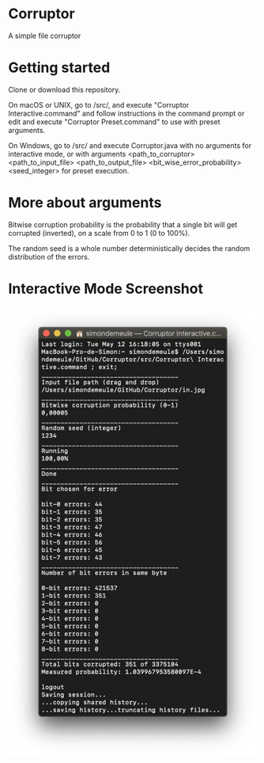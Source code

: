 # Corruptor
A simple file corruptor

# Getting started
Clone or download this repository. 

On macOS or UNIX, go to /src/, and execute "Corruptor Interactive.command" and follow instructions in the command prompt or edit and execute "Corruptor Preset.command" to use with preset arguments.

On Windows, go to /src/ and execute Corruptor.java with no arguments for interactive mode, or with arguments <path_to_corruptor> <path_to_input_file> <path_to_output_file> <bit_wise_error_probability> <seed_integer> for preset execution.

# More about arguments

Bitwise corruption probability is the probability that a single bit will get corrupted (inverted), on a scale from 0 to 1 (0 to 100%).

The random seed is a whole number deterministically decides the random distribution of the errors.

# Interactive Mode Screenshot

![Screenshot](/screenshot.png)
